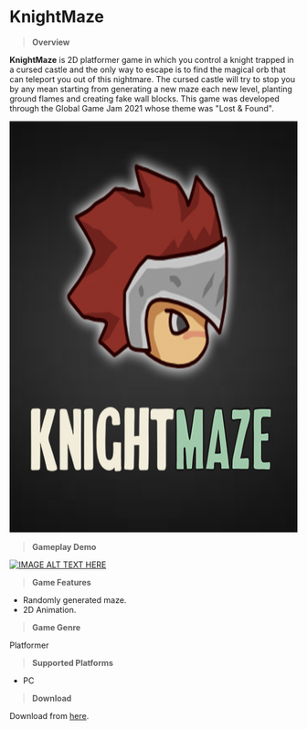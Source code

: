 # KnightMaze

>**Overview**

**KnightMaze** is 2D platformer game in which you control a knight trapped in a cursed castle and the only way to escape is to find the magical orb that can teleport you out of this nightmare. The cursed castle will try to stop you by any mean starting from generating a new maze each new level, planting ground flames and creating fake wall blocks.
This game was developed through the Global Game Jam 2021 whose theme was "Lost & Found".

<p align="center">
  <img width="720" height="720" src="https://github.com/MahmoudmHamza/Unity-Projects/blob/master/KnightMaze/Screenshots/FeatureImage.png">
</p>

>**Gameplay Demo**

[![IMAGE ALT TEXT HERE](http://img.youtube.com/vi/zCgbZslTl2M/0.jpg)](https://www.youtube.com/watch?v=zCgbZslTl2M&feature=youtu.be)

>**Game Features**

* Randomly generated maze.
* 2D Animation.

>**Game Genre**

Platformer

>**Supported Platforms**

* PC

>**Download**

Download from [here](https://drive.google.com/file/d/1RDfFeU5tekSQuC5wdmgFb5hrF2xU84Tv/view).
